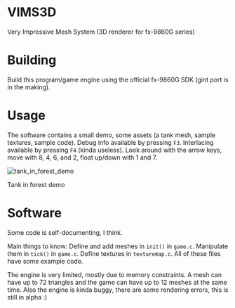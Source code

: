 # VIMS3D
Very Impressive Mesh System (3D renderer for fx-9860G series)

# Building
Build this program/game engine using the official fx-9860G SDK (gint port is in the making).

# Usage
The software contains a small demo, some assets (a tank mesh, sample textures, sample code).
Debug info available by pressing `F3`.
Interlacing available by pressing `F4` (kinda useless).
Look around with the arrow keys, move with 8, 4, 6, and 2, float up/down with 1 and 7.

![tank_in_forest_demo](https://github.com/user-attachments/assets/35169bff-45cb-464e-b886-e05219bbd029)

Tank in forest demo

# Software
Some code is self-documenting, I think.

Main things to know:
Define and add meshes in `init()` in `game.c`.
Manipulate them in `tick()` in `game.c`.
Define textures in `texturemap.c`.
All of these files have some example code.

The engine is very limited, mostly due to memory constraints.
A mesh can have up to 72 triangles and the game can have up to 12 meshes at the same time.
Also the engine is kinda buggy, there are some rendering errors, this is still in alpha :)
